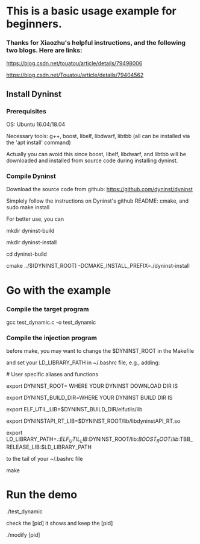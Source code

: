 # This is a basic usage example for beginners.

### Thanks for Xiaozhu's helpful instructions, and the following two blogs. Here are links:
https://blog.csdn.net/touatou/article/details/79498006

https://blog.csdn.net/Touatou/article/details/79404562

## Install Dyninst

### Prerequisites
OS: Ubuntu 16.04/18.04

Necessary tools: g++, boost, libelf, libdwarf, libtbb (all can be installed via the 'apt install' command)

Actually you can avoid this since boost, libelf, libdwarf, and libtbb will be downloaded and installed from source code during installing dyninst. 

### Compile Dyninst
Download the source code from github:
https://github.com/dyninst/dyninst

Simplely follow the instructions on Dyninst's github README: cmake, and sudo make install

For better use, you can

mkdir dyninst-build

mkdir dyninst-install

cd dyninst-build

cmake ../$(DYNINST_ROOT) -DCMAKE_INSTALL_PREFIX=./dyninst-install

# Go with the example

### Compile the target program
gcc test_dynamic.c -o test_dynamic

### Compile the injection program
before make, you may want to change the $DYNINST_ROOT in the Makefile

and set your LD_LIBRARY_PATH in ~/.bashrc file, e.g., adding: 


\# User specific aliases and functions

export DYNINST_ROOT= WHERE YOUR DYNINST DOWNLOAD DIR IS

export DYNINST_BUILD_DIR=WHERE YOUR DYNINST BUILD DIR IS

export ELF_UTIL_LIB=$DYNINST_BUILD_DIR/elfutils/lib

export DYNINSTAPI_RT_LIB=$DYNINST_ROOT/lib/libdyninstAPI_RT.so

export LD_LIBRARY_PATH=.:$ELF_UTIL_LIB:$DYNINST_ROOT/lib:$BOOST_ROOT/lib:$TBB_RELEASE_LIB:$LD_LIBRARY_PATH


to the tail of your ~/.bashrc file

make

# Run the demo
./test_dynamic

check the [pid] it shows and keep the [pid]

./modify [pid]
